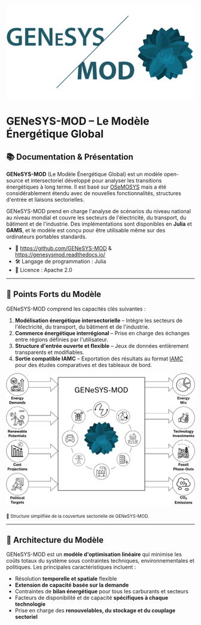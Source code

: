 
![GENeSYS-MOD](./Docs/gmod.png)

# GENeSYS-MOD – Le Modèle Énergétique Global

## 📚 Documentation & Présentation

**GENeSYS-MOD** (Le Modèle Énergétique Global) est un modèle open-source et intersectoriel développé pour analyser les transitions énergétiques à long terme. Il est basé sur [OSeMOSYS](http://www.osemosys.org/) mais a été considérablement étendu avec de nouvelles fonctionnalités, structures d'entrée et liaisons sectorielles.

GENeSYS-MOD prend en charge l'analyse de scénarios du niveau national au niveau mondial et couvre les secteurs de l'électricité, du transport, du bâtiment et de l'industrie. Des implémentations sont disponibles en **Julia** et **GAMS**, et le modèle est conçu pour être utilisable même sur des ordinateurs portables standards.

- 📖 https://github.com/GENeSYS-MOD & https://genesysmod.readthedocs.io/
- 🛠️ Langage de programmation : Julia
- 📜 Licence : Apache 2.0

---

## 🧠 Points Forts du Modèle

GENeSYS-MOD comprend les capacités clés suivantes :

1. **Modélisation énergétique intersectorielle** – Intègre les secteurs de l'électricité, du transport, du bâtiment et de l'industrie.
2. **Commerce énergétique interrégional** – Prise en charge des échanges entre régions définies par l'utilisateur.
3. **Structure d'entrée ouverte et flexible** – Jeux de données entièrement transparents et modifiables.
4. **Sortie compatible IAMC** – Exportation des résultats au format [IAMC](https://github.com/IAMconsortium) pour des études comparatives et des tableaux de bord.

![GENeSYS-MOD Structure](./Docs/gmodinputoutput.jpg)

<sub>🔁 Structure simplifiée de la couverture sectorielle de GENeSYS-MOD.</sub>

---

## 🧱 Architecture du Modèle

GENeSYS-MOD est un **modèle d'optimisation linéaire** qui minimise les coûts totaux du système sous contraintes techniques, environnementales et politiques. Les principales caractéristiques incluent :

- Résolution **temporelle et spatiale** flexible
- **Extension de capacité basée sur la demande**
- Contraintes de **bilan énergétique** pour tous les carburants et secteurs
- Facteurs de disponibilité et de capacité **spécifiques à chaque technologie**
- Prise en charge des **renouvelables, du stockage et du couplage sectoriel**
